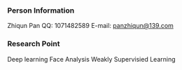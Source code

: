 ### Person Information
Zhiqun Pan
QQ: 1071482589
E-mail: panzhiqun@139.com

### Research Point
Deep learning
Face Analysis
Weakly Supervisied Learning
